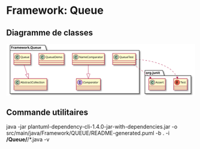 # Framework: Queue

## Diagramme de classes

![](README/Diagramme%20de%20classes.svg)

## Commande utilitaires

java -jar plantuml-dependency-cli-1.4.0-jar-with-dependencies.jar -o src/main/java/Framework/QUEUE/README-generated.puml -b . -i **/Queue/**/*.java  -v
